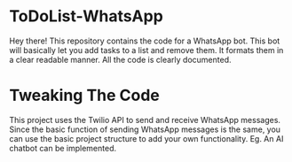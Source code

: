 # ToDoList-WhatsApp
Hey there! This repository contains the code for a WhatsApp bot. This bot will basically let you add tasks to a list and remove them. It formats them in a clear readable manner.
All the code is clearly documented.

# Tweaking The Code
This project uses the Twilio API to send and receive WhatsApp messages. Since the basic function of sending WhatsApp messages is the same, you can use the basic project structure to add your own functionality. Eg. An AI chatbot can be implemented.

